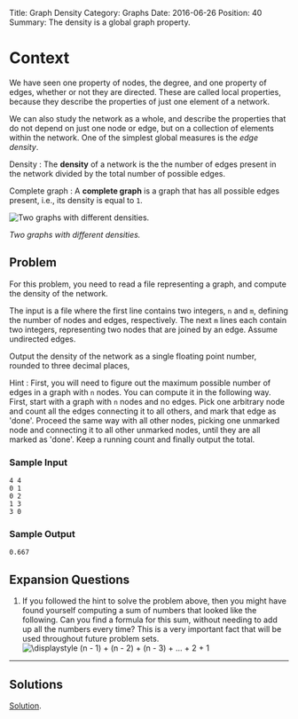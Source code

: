 Title: Graph Density
Category: Graphs
Date: 2016-06-26
Position: 40
Summary: The density is a global graph property.

# Context

We have seen one property of nodes, the degree, and one property of edges,
whether or not they are directed. These are called local properties,
because they describe the properties of just one element of a network.

We can also study the network as a whole, and describe the properties that
do not depend on just one node or edge, but on a collection of elements
within the network. One of the simplest global measures is the *edge
density*.

Density[](#density)
: The **density** of a network is the the number of edges present in the
network divided by the total number of possible edges.

Complete graph[](#complete-graph)
: A **complete graph** is a graph that has all possible edges present,
i.e., its density is equal to `1`.

<div class="img-desc">
  <p><img src="/images/density.png" title="Two graphs with different densities."></p>
  <p><em>Two graphs with different densities.</em></p>
</div>

## Problem

For this problem, you need to read a file representing a graph, and compute
the density of the network.

The input is a file where the first line contains two integers, `n` and
`m`, defining the number of nodes and edges, respectively. The next `m`
lines each contain two integers, representing two nodes that are joined by
an edge. Assume undirected edges.

Output the density of the network as a single floating point number,
rounded to three decimal places,

Hint
: First, you will need to figure out the maximum possible number of edges
in a graph with `n` nodes. You can compute it in the following way. First,
start with a graph with `n` nodes and no edges. Pick one arbitrary node and
count all the edges connecting it to all others, and mark that edge as
'done'. Proceed the same way with all other nodes, picking one unmarked
node and connecting it to all other unmarked nodes, until they are all
marked as 'done'. Keep a running count and finally output the total.

### Sample Input

```
4 4
0 1
0 2
1 3
3 0
```

### Sample Output

```
0.667
```

## Expansion Questions

1. If you followed the hint to solve the problem above, then you might have
   found yourself computing a sum of numbers that looked like the
   following. Can you find a formula for this sum, without needing to add
   up all the numbers every time? This is a very important fact that will
   be used throughout future problem sets.
   ![\displaystyle (n - 1) + (n - 2) + (n - 3) + ... + 2 + 1 ](http://quicklatex.com/cache3/bf/ql_9ef4c642ac0c0fe62857b337cc097dbf_l3.png "\displaystyle (n - 1) + (n - 2) + (n - 3) + ... + 2 + 1 ")



--------------------------------------------------------

## Solutions

[Solution](https://github.com/Leockard/erdos/blob/master/solutions/graphs/density.py).

